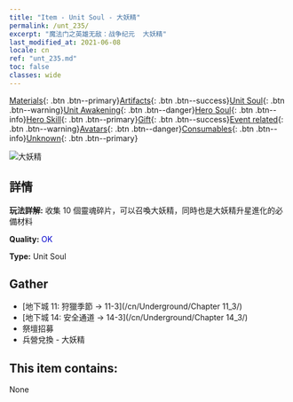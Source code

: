 ```yaml
---
title: "Item - Unit Soul - 大妖精"
permalink: /unt_235/
excerpt: "魔法门之英雄无敌：战争纪元  大妖精"
last_modified_at: 2021-06-08
locale: cn
ref: "unt_235.md"
toc: false
classes: wide
---
```

 [Materials](/ItemsCN/){: .btn .btn--primary}[Artifacts](/ItemsCN/Artifacts/){: .btn .btn--success}[Unit Soul](/ItemsCN/UnitSoul/){: .btn .btn--warning}[Unit Awakening](/ItemsCN/UnitAwakening/){: .btn .btn--danger}[Hero Soul](/ItemsCN/HeroSoul/){: .btn .btn--info}[Hero Skill](/ItemsCN/HeroSkill/){: .btn .btn--primary}[Gift](/ItemsCN/Gift/){: .btn .btn--success}[Event related](/ItemsCN/Events/){: .btn .btn--warning}[Avatars](/ItemsCN/Avatars/){: .btn .btn--danger}[Consumables](/ItemsCN/Consumables/){: .btn .btn--info}[Unknown](/ItemsCN/Unknown/){: .btn .btn--primary}

 ![大妖精](/images/u/ti_xiaoyaojing.jpg)

## 詳情
 **玩法詳解:** 收集 10 個靈魂碎片，可以召喚大妖精，同時也是大妖精升星進化的必備材料

 **Quality:** <span style="color: #0000CD">OK</span>

 **Type:** Unit Soul

## Gather

*    [地下城 11: 狩獵季節 -> 11-3](/cn/Underground/Chapter 11_3/) 
*    [地下城 14: 安全通道 -> 14-3](/cn/Underground/Chapter 14_3/) 
*    祭壇招募 
*    兵營兌換 - 大妖精 

## This item contains:

  None

